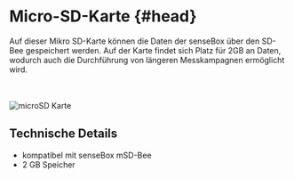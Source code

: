 # Micro-SD-Karte {#head}

<div class="description">Auf dieser Mikro SD-Karte können die Daten der senseBox über den SD-Bee gespeichert werden. Auf der Karte findet sich Platz für 2GB an Daten, wodurch auch die Durchführung von längeren Messkampagnen ermöglicht wird.</div>
<div class="line">
    <br>
    <br>
</div>


![microSD Karte](../../../../pictures/micro-sd-card.png)

## Technische Details
   * kompatibel mit senseBox mSD-Bee
   * 2 GB Speicher
